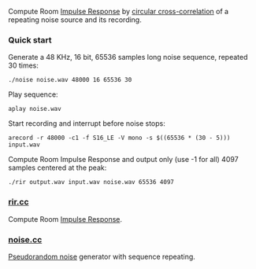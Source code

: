 
Compute Room [Impulse Response](https://en.wikipedia.org/wiki/Impulse_response) by [circular cross-correlation](https://en.wikipedia.org/wiki/Discrete_Fourier_transform#Circular_convolution_theorem_and_cross-correlation_theorem) of a repeating noise source and its recording.

### Quick start

Generate a 48 KHz, 16 bit, 65536 samples long noise sequence, repeated 30 times:

```
./noise noise.wav 48000 16 65536 30
```

Play sequence:

```
aplay noise.wav
```

Start recording and interrupt before noise stops:

```
arecord -r 48000 -c1 -f S16_LE -V mono -s $((65536 * (30 - 5))) input.wav
```

Compute Room Impulse Response and output only (use -1 for all) 4097 samples centered at the peak:

```
./rir output.wav input.wav noise.wav 65536 4097
```

### [rir.cc](rir.cc)

Compute Room [Impulse Response](https://en.wikipedia.org/wiki/Impulse_response).

### [noise.cc](noise.cc)

[Pseudorandom noise](https://en.wikipedia.org/wiki/Pseudorandom_noise) generator with sequence repeating.

